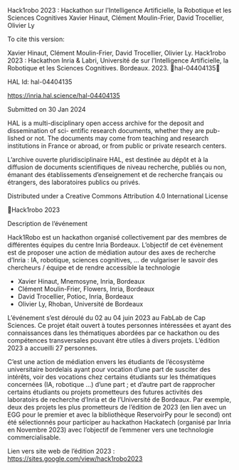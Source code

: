 Hack1robo 2023 : Hackathon sur l’Intelligence
Artificielle, la Robotique et les Sciences Cognitives
Xavier Hinaut, Clément Moulin-Frier, David Trocellier, Olivier Ly

To cite this version:

Xavier Hinaut, Clément Moulin-Frier, David Trocellier, Olivier Ly. Hack1robo 2023 : Hackathon
Inria & Labri, Université de
sur l’Intelligence Artificielle, la Robotique et les Sciences Cognitives.
Bordeaux. 2023. ￿hal-04404135￿

HAL Id: hal-04404135

https://inria.hal.science/hal-04404135

Submitted on 30 Jan 2024

HAL is a multi-disciplinary open access
archive for the deposit and dissemination of sci-
entific research documents, whether they are pub-
lished or not. The documents may come from
teaching and research institutions in France or
abroad, or from public or private research centers.

L’archive ouverte pluridisciplinaire HAL, est
destinée au dépôt et à la diffusion de documents
scientifiques de niveau recherche, publiés ou non,
émanant des établissements d’enseignement et de
recherche français ou étrangers, des laboratoires
publics ou privés.

Distributed under a Creative Commons Attribution 4.0 International License

Hack1robo 2023 

Description de l’événement 

Hack1Robo est un hackathon organisé collectivement par des membres de différentes équipes 
du centre Inria Bordeaux. L’objectif de cet évènement est de proposer une action de 
médiation autour des axes de recherche d’Inria : IA, robotique, sciences cognitives, … de 
vulgariser le savoir des chercheurs / équipe et de rendre accessible la technologie 

- Xavier Hinaut, Mnemosyne, Inria, Bordeaux 
- Clément Moulin-Frier, Flowers, Inria, Bordeaux 
- David Trocellier, Potioc, Inria, Bordeaux 
- Olivier Ly, Rhoban, Université de Bordeaux 

L’événement s’est déroulé du 02 au 04 juin 2023 au FabLab de Cap Sciences. Ce projet était 
ouvert à toutes personnes intéressées et ayant des connaissances dans les thématiques 
abordées par ce hackathon ou des compétences transversales pouvant être utiles à divers 
projets. L’édition 2023 a accueilli 27 personnes. 

C’est une action de médiation envers les étudiants de l’écosystème universitaire bordelais 
ayant pour vocation d’une part de susciter des intérêts, voir des vocations chez certains 
étudiants sur les thématiques concernées (IA, robotique …) d’une part ; et d’autre part de 
rapprocher certains étudiants ou projets prometteurs des futures activités des laboratoirs de 
recherche d’Inria et de l’Université de Bordeaux. Par exemple, deux des projets les plus 
prometteurs de l’édition de 2023 (en lien avec un EGG pour le premier et avec la bibliothèque 
ReservoirPy pour le second) ont été sélectionnés pour participer au hackathon Hackatech 
(organisé par Inria en Novembre 2023) avec l’objectif de l’emmener vers une technologie 
commercialisable. 

Lien vers site web de l’édition 2023 : https://sites.google.com/view/hack1robo2023 

 
 
 
 
 
 
